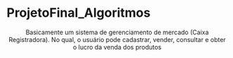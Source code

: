 # ProjetoFinal_Algoritmos
<p style="text-align:center"> Basicamente um sistema de gerenciamento de mercado (Caixa Registradora). No qual, o usuário pode cadastrar, vender, consultar e obter o lucro da venda dos produtos</p>
